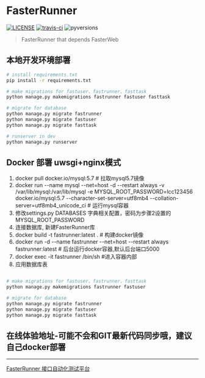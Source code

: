 # FasterRunner

[![LICENSE](https://img.shields.io/github/license/yinquanwang/FasterRunner.svg)](https://github.com/yinquanwang/FasterRunner/blob/master/LICENSE) [![travis-ci](https://travis-ci.org/yinquanwang/FasterRunner.svg?branch=master)](https://travis-ci.org/yinquanwang/FasterRunner) ![pyversions](https://img.shields.io/pypi/pyversions/Django.svg)

> FasterRunner that depends FasterWeb


## 本地开发环境部署

``` bash
# install requirements.txt
pip install -r requirements.txt

# make migrations for fastuser、fastrunner、fasttask
python manage.py makemigrations fastrunner fastuser fasttask

# migrate for database
python manage.py migrate fastrunner
python manage.py migrate fastuser
python manage.py migrate fasttask

# runserver in dev
python manage.py runserver

```

## Docker 部署 uwsgi+nginx模式
1. docker pull docker.io/mysql:5.7 # 拉取mysql5.7镜像
2. docker run --name mysql --net=host -d --restart always -v /var/lib/mysql:/var/lib/mysql -e  MYSQL_ROOT_PASSWORD=lcc123456 docker.io/mysql:5.7 --character-set-server=utf8mb4 --collation-server=utf8mb4_unicode_ci  # 运行mysql容器
3. 修改settings.py DATABASES 字典相关配置，密码为步骤2设置的MYSQL_ROOT_PASSWORD
4. 连接数据库, 新建FasterRunner库
5. docker build -t fastrunner:latest .    # 构建docker镜像
6. docker run -d --name fastrunner --net=host --restart always fastrunner:latest  # 后台运行docker容器,默认后台端口5000
7. docker exec -it fastrunner /bin/sh  #进入容器内部
8. 应用数据库表
``` bash

# make migrations for fastuser、fastrunner、fasttask
python manage.py makemigrations fastrunner fastuser

# migrate for database
python manage.py migrate fastrunner
python manage.py migrate fastuser
python manage.py migrate fasttask

```

## 在线体验地址-可能不会和GIT最新代码同步哦，建议自己docker部署
-------------
[FasterRunner 接口自动化测试平台](http://39.108.239.78:8082/#/fastrunner/register)




